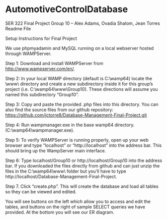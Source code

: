 # AutomotiveControlDatabase
SER 322
Final Project
Group 10 – Alex Adams, Ovadia Shalom, Jean Torres
Readme File

Setup Instructions for Final Project

We use phpmyadamin and MySQL running on a local webserver hosted through WAMPServer.

Step 1: Download and install WAMPServer from http://www.wampserver.com/en/.

Step 2: In your local WAMP directory (default is C:\wamp64) locate the \www\ directory and create a new subdirectory inside it for this group’s project (i.e. C:\wamp64\www\Group10\). These directions will assume you named this subdirectory “Group10”.

Step 3: Copy and paste the provided .php files into this directory. You can also find the source files from our github repository: https://github.com/jctorre8/Database-Management-Final-Project.git 

Step 4: Run wampmanager.exe in the base wamp64 directory. (C:\wamp64\wampmanager.exe).

Step 5: To verify WAMPServer is running properly, open up your web browser and type “localhost” or “http://localhost” into the address bar. This should bring up the WampServer main interface.

Step 6: Type localhost/Group10 or http://localhost/Group10 into the address bar. If you downloaded the files directly from github and can just unzip the files in the C:\wamp64\www\ folder but you’ll have to type http://localhost/Database-Management-Final-Project.

Step 7. Click “create.php”. This will create the database and load all tables so they can be viewed and edited.  

You will see buttons on the left which allow you to access and edit the tables, and buttons on the right of sample SELECT queries we have provided. At the bottom you will see our ER diagram. 
